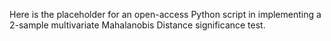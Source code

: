 Here is the placeholder for an open-access Python script in implementing a 2-sample multivariate Mahalanobis Distance significance test. 
